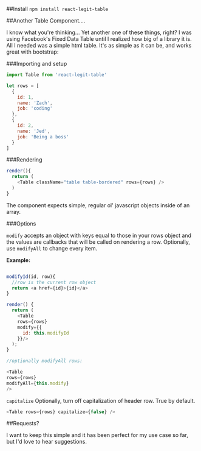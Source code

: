 ##Install
`npm install react-legit-table`

##Another Table Component....

I know what you're thinking... Yet another one of these things, right? I was using Facebook's Fixed Data Table until I realized how big of a library it is. All I needed was a simple html table. It's as simple as it can be, and works great with bootstrap:

###Importing and setup
~~~js
import Table from 'react-legit-table'

let rows = [
  {
    id: 1,
    name: 'Zach',
    job: 'coding'
  },
  {
    id: 2,
    name: 'Jed',
    job: 'Being a boss'
  }
]
~~~

###Rendering

~~~js
render(){
  return (
    <Table className="table table-bordered" rows={rows} />
  )
}
~~~

The component expects simple, regular ol' javascript objects inside of an array.

###Options

`modify` accepts an object with keys equal to those in your rows object and the values are callbacks that will be called on rendering a row.
Optionally, use `modifyAll` to change every item.

**Example:**

~~~js

modifyId(id, row){
  //row is the current row object
  return <a href={id}>{id}</a>
}

render() {
  return (
    <Table
    rows={rows}
    modify={{
      id: this.modifyId
    }}/>
  );
}

//optionally modifyAll rows:

<Table
rows={rows}
modifyAll={this.modify}
/>
~~~

`capitalize` Optionally, turn off capitalization of header row. True by default.

~~~js
<Table rows={rows} capitalize={false} />
~~~

##Requests?

I want to keep this simple and it has been perfect for my use case so far, but I'd love to hear suggestions.
